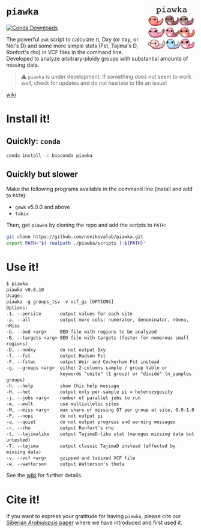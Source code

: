 ``piawka`` <img src="logo/logo.svg" align="right" width="25%">
==========

[![Conda Downloads](https://img.shields.io/conda/dn/bioconda/piawka?style=for-the-badge&label=bioconda%20downloads&color=FA9E89)](http://bioconda.github.io/recipes/piawka/README.html)

The powerful `awk` script to calculate π, Dxy (or πxy, or Nei's D) and some more simple stats (Fst, Tajima's D, Ronfort's rho) in VCF files in the command line. Developed to analyze arbitrary-ploidy groups with substantial amounts of missing data.

> :warning: `piawka` is under development. If something does not seem to work well, check for updates and do not hesitate to file an issue!

[wiki](https://github.com/novikovalab/piawka/wiki)

# Install it!

## Quickly: `conda`

```bash
conda install -c bioconda piawka
```

## Quickly but slower

Make the following programs available in the command line (install and add to `PATH`):

 - `gawk` v5.0.0 and above 
 - `tabix`

Then, get `piawka` by cloning the repo and add the scripts to `PATH`:

```bash
git clone https://github.com/novikovalab/piawka.git
export PATH="$( realpath ./piawka/scripts ):${PATH}"
```

# Use it!

```console
$ piawka
piawka v0.8.10
Usage:
piawka -g groups_tsv -v vcf_gz [OPTIONS]
Options:
-1, --persite       output values for each site
-a, --all           output more cols: numerator, denominator, nGeno, nMiss
-b, --bed <arg>     BED file with regions to be analyzed
-B, --targets <arg> BED file with targets (faster for numerous small regions)
-D, --nodxy         do not output Dxy
-f, --fst           output Hudson Fst
-F, --fstwc         output Weir and Cockerham Fst instead
-g, --groups <arg>  either 2-columns sample / group table or 
                    keywords "unite" (1 group) or "divide" (n_samples groups)
-h, --help          show this help message
-H, --het           output only per-sample pi = heterozygosity
-j, --jobs <arg>    number of parallel jobs to run
-m, --mult          use multiallelic sites
-M, --miss <arg>    max share of missing GT per group at site, 0.0-1.0
-P, --nopi          do not output pi
-q, --quiet         do not output progress and warning messages
-r, --rho           output Ronfort's rho
-t, --tajimalike    output TajimaD-like stat (manages missing data but untested)
-T, --tajima        output classic TajimaD instead (affected by missing data)
-v, --vcf <arg>     gzipped and tabixed VCF file
-w, --watterson     output Watterson's theta
```

See the [wiki](https://github.com/novikovalab/piawka/wiki) for further details.

# Cite it!

If you want to express your gratitude for having `piawka`, please cite our [Siberian *Arabidopsis* paper](https://www.biorxiv.org/content/10.1101/2024.08.27.609292) where we have introduced and first used it.


